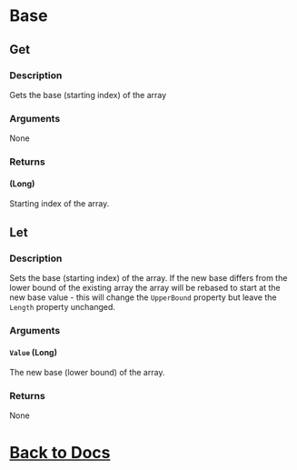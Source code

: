 # Base

## Get

### Description
Gets the base (starting index) of the array

### Arguments
None

### Returns
#### (Long) 
Starting index of the array.

## Let

### Description
Sets the base (starting index) of the array. If the new base differs from the lower bound of the existing array the array will be rebased to start at the new base value - this will change the `UpperBound` property but leave the `Length` property unchanged.

### Arguments
#### `Value` (Long)
The new base (lower bound) of the array.

### Returns
None

# [Back to Docs](https://senipah.github.io/VBA-Better-Array/)
